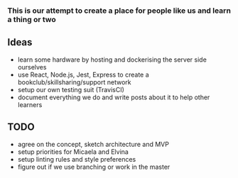 ### This is our attempt to create a place for people like us and learn a thing or two

## Ideas
* learn some hardware by hosting and dockerising the server side ourselves
* use React, Node.js, Jest, Express to create a bookclub/skillsharing/support network
* setup our own testing suit (TravisCI)
* document everything we do and write posts about it to help other learners

## TODO
* agree on the concept, sketch architecture and MVP
* setup priorities for Micaela and Elvina
* setup linting rules and style preferences
* figure out if we use branching or work in the master
